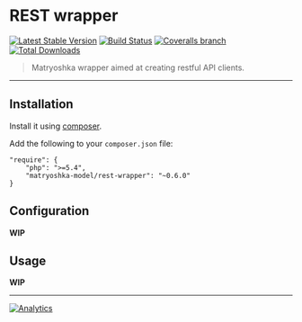 REST wrapper
============

[![Latest Stable Version](https://img.shields.io/packagist/v/matryoshka-model/rest-wrapper.svg?style=flat-square)](https://packagist.org/packages/matryoshka-model/rest-wrapper) [![Build Status](https://img.shields.io/travis/matryoshka-model/rest-wrapper/master.svg?style=flat-square)](https://travis-ci.org/matryoshka-model/rest-wrapper) [![Coveralls branch](https://img.shields.io/coveralls/matryoshka-model/rest-wrapper/master.svg?style=flat-square)](https://coveralls.io/r/matryoshka-model/rest-wrapper?branch=master) [![Total Downloads](https://img.shields.io/packagist/dt/matryoshka-model/rest-wrapper.svg?style=flat-square)](https://packagist.org/packages/matryoshka-model/rest-wrapper)

> Matryoshka wrapper aimed at creating restful API clients.

---

## Installation

Install it using [composer](http://getcomposer.org).

Add the following to your `composer.json` file:

```
"require": {
    "php": ">=5.4",
    "matryoshka-model/rest-wrapper": "~0.6.0"
}
```

## Configuration

**WIP**

## Usage

**WIP**

---

[![Analytics](https://ga-beacon.appspot.com/UA-49657176-2/rest-wrapper?flat)](https://github.com/igrigorik/ga-beacon)
